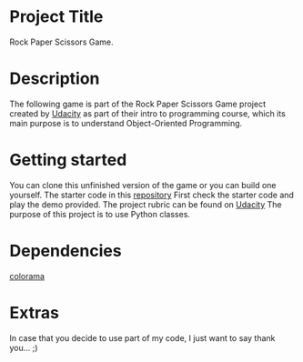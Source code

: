 # Project Title

Rock Paper Scissors Game.

# Description

The following game is part of the Rock Paper Scissors Game project created by
[Udacity](https://eu.udacity.com/course/intro-to-programming-nanodegree--nd000)
as part of their intro to programming course, which its main purpose is to
understand Object-Oriented Programming.

# Getting started

You can clone this unfinished version of the game or you can build one yourself.
The starter code in this [repository](https://github.com/udacity/ipnd_rps_starter_code)
First check the starter code and play the demo provided.
The project rubric can be found on [Udacity](https://review.udacity.com/#!/rubrics/1956/view)
The purpose of this project is to use Python classes.

# Dependencies

[colorama](https://pypi.org/project/colorama/)

# Extras

In case that you decide to use part of my code, I just want to say thank you... ;)
